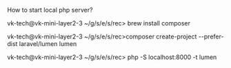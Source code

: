How to start local php server?

vk-tech@vk-mini-layer2-3 ~/g/s/e/s/rec> brew install composer

vk-tech@vk-mini-layer2-3 ~/g/s/e/s/rec>composer create-project --prefer-dist laravel/lumen lumen

vk-tech@vk-mini-layer2-3 ~/g/s/e/s/rec> php -S localhost:8000 -t lumen
